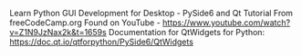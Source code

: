 Learn Python GUI Development for Desktop - PySide6 and Qt Tutorial
From freeCodeCamp.org
Found on YouTube - https://www.youtube.com/watch?v=Z1N9JzNax2k&t=1659s
Documentation for QtWidgets for Python: https://doc.qt.io/qtforpython/PySide6/QtWidgets